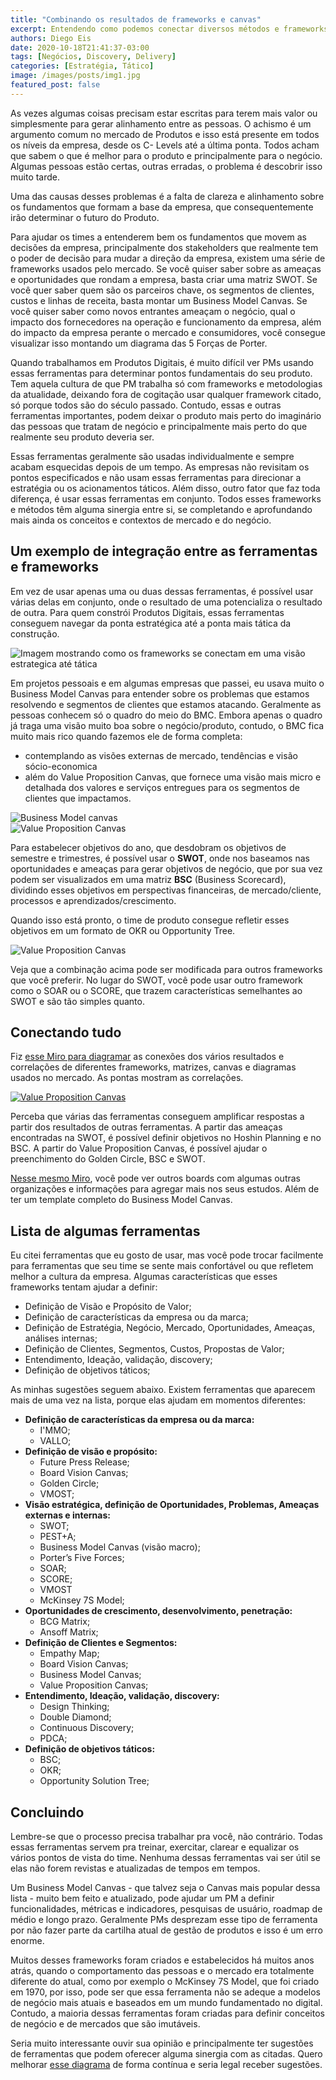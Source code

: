 ```yaml
---
title: "Combinando os resultados de frameworks e canvas"
excerpt: Entendendo como podemos conectar diversos métodos e frameworks de negócio
authors: Diego Eis
date: 2020-10-18T21:41:37-03:00
tags: [Negócios, Discovery, Delivery]
categories: [Estratégia, Tático]
image: /images/posts/img1.jpg
featured_post: false
---
```


As vezes algumas coisas precisam estar escritas para terem mais valor ou simplesmente para gerar alinhamento entre as pessoas. O achismo é um argumento comum no mercado de Produtos e isso está presente em todos os níveis da empresa, desde os C- Levels até a última ponta. Todos acham que sabem o que é melhor para o produto e principalmente para o negócio. Algumas pessoas estão certas, outras erradas, o problema é descobrir isso muito tarde.

Uma das causas desses problemas é a falta de clareza e alinhamento sobre os fundamentos que formam a base da empresa, que consequentemente irão determinar o futuro do Produto.

Para ajudar os times a entenderem bem os fundamentos que movem as decisões da empresa, principalmente dos stakeholders que realmente tem o poder de decisão para mudar a direção da empresa, existem uma série de frameworks usados pelo mercado. Se você quiser saber sobre as ameaças e oportunidades que rondam a empresa, basta criar uma matriz SWOT. Se você quer saber quem são os parceiros chave, os segmentos de clientes, custos e linhas de receita, basta montar um Business Model Canvas. Se você quiser saber como novos entrantes ameaçam o negócio, qual o impacto dos fornecedores na operação e funcionamento da empresa, além do impacto da empresa perante o mercado e consumidores, você consegue visualizar isso montando um diagrama das 5 Forças de Porter.

Quando trabalhamos em Produtos Digitais, é muito difícil ver PMs usando essas ferramentas para determinar pontos fundamentais do seu produto. Tem aquela cultura de que PM trabalha só com frameworks e metodologias da atualidade, deixando fora de cogitação usar qualquer framework citado, só porque todos são do século passado. Contudo, essas e outras ferramentas importantes, podem deixar o produto mais perto do imaginário das pessoas que tratam de negócio e principalmente mais perto do que realmente seu produto deveria ser. 

Essas ferramentas geralmente são usadas individualmente e sempre acabam esquecidas depois de um tempo. As empresas não revisitam os pontos especificados e não usam essas ferramentas para direcionar a estratégia ou os acionamentos táticos. Além disso, outro fator que faz toda diferença, é usar essas ferramentas em conjunto. Todos esses frameworks e métodos têm alguma sinergia entre si, se completando e aprofundando mais ainda os conceitos e contextos de mercado e do negócio.

## Um exemplo de integração entre as ferramentas e frameworks

Em vez de usar apenas uma ou duas dessas ferramentas, é possível usar várias delas em conjunto, onde o resultado de uma potencializa o resultado de outra. Para quem constrói Produtos Digitais, essas ferramentas conseguem navegar da ponta estratégica até a ponta mais tática da construção.

![Imagem mostrando como os frameworks se conectam em uma visão estrategica até tática](/images/uploads/post-canvas-frameworks-negocios/visao-estrategica-tativa-frameworks.jpeg)


Em projetos pessoais e em algumas empresas que passei, eu usava muito o Business Model Canvas para entender sobre os problemas que estamos resolvendo e segmentos de clientes que estamos atacando. Geralmente as pessoas conhecem só o quadro do meio do BMC. Embora apenas o quadro já traga uma visão muito boa sobre o negócio/produto, contudo, o BMC fica muito mais rico quando fazemos ele de forma completa:

- contemplando as visões externas de mercado, tendências e visão sócio-economica
- além do Value Proposition Canvas, que fornece uma visão mais micro e detalhada dos valores e serviços entregues para os segmentos de clientes que impactamos.

![Business Model canvas](/images/uploads/post-canvas-frameworks-negocios/bmc.png)
<br>
![Value Proposition Canvas](/images/uploads/post-canvas-frameworks-negocios/vpc.png)


Para estabelecer objetivos do ano, que desdobram os objetivos de semestre e trimestres, é possível usar o **SWOT**,  onde nos baseamos nas oportunidades e ameaças para gerar  objetivos de negócio, que por sua vez podem ser visualizados em uma matriz **BSC** (Business Scorecard), dividindo esses objetivos em perspectivas financeiras, de mercado/cliente, processos e aprendizados/crescimento.

Quando isso está pronto, o time de produto consegue refletir esses objetivos em um formato de OKR ou Opportunity Tree.

![Value Proposition Canvas](/images/uploads/post-canvas-frameworks-negocios/swot-bmc-goals-product-solution-tree.jpg)

Veja que a combinação acima pode ser modificada para outros frameworks que você preferir. No lugar do SWOT, você pode usar outro framework como o SOAR ou o SCORE, que trazem características semelhantes ao SWOT e são tão simples quanto. 

## Conectando tudo
Fiz [esse Miro para diagramar](https://miro.com/app/board/o9J_kp_gPIE=/) as conexões dos vários resultados e correlações de diferentes frameworks, matrizes, canvas e diagramas usados no mercado. As pontas mostram as correlações. 

<a href="https://diegoeis.com/images/uploads/post-canvas-frameworks-negocios/conexoes-entre-frameworks-de-negocio.jpg" target="_blank">![Value Proposition Canvas](/images/uploads/post-canvas-frameworks-negocios/conexoes-entre-frameworks-de-negocio.jpg)</a>

Perceba que várias das ferramentas conseguem amplificar respostas a partir dos resultados de outras ferramentas. A partir das ameaças encontradas na SWOT, é possível definir objetivos no Hoshin Planning e no BSC. A partir do Value Proposition Canvas, é possível ajudar o preenchimento do Golden Circle, BSC e SWOT.

[Nesse mesmo Miro](https://miro.com/app/board/o9J_kp_gPIE=/), você pode ver outros boards com algumas outras organizações e informações para agregar mais nos seus estudos. Além de ter um template completo do Business Model Canvas.

## Lista de algumas ferramentas
Eu citei ferramentas que eu gosto de usar, mas você pode trocar facilmente para ferramentas que seu time se sente mais confortável ou que refletem melhor a cultura da empresa. Algumas características que esses frameworks tentam ajudar a definir:

- Definição de Visão e Propósito de Valor;
- Definição de características da empresa ou da marca;
- Definição de Estratégia, Negócio, Mercado, Oportunidades, Ameaças, análises internas;
- Definição de Clientes, Segmentos, Custos, Propostas de Valor;
- Entendimento, Ideação, validação, discovery;
- Definição de objetivos táticos;

As minhas sugestões seguem abaixo. Existem ferramentas que aparecem mais de uma vez na lista, porque elas ajudam em momentos diferentes:

- **Definição de características da empresa ou da marca:**
	- I'MMO;
	- VALLO;
- **Definição de visão e propósito:**
	- Future Press Release;
	- Board Vision Canvas;
	- Golden Circle;
	- VMOST;
- **Visão estratégica, definição de Oportunidades, Problemas, Ameaças externas e internas:**
	- SWOT;
	- PEST+A;
	- Business Model Canvas (visão macro);
	- Porter’s Five Forces;
	- SOAR;
	- SCORE;
	- VMOST
	- McKinsey 7S Model;
- **Oportunidades de crescimento, desenvolvimento, penetração:**
	- BCG Matrix;
	- Ansoff Matrix;
- **Definição de Clientes e Segmentos:**
	- Empathy Map;
	- Board Vision Canvas;
	- Business Model Canvas;
	- Value Proposition Canvas;
- **Entendimento, Ideação, validação, discovery:**
	- Design Thinking;
	- Double Diamond;
	- Continuous Discovery;
	- PDCA;
- **Definição de objetivos táticos:**
	- BSC;
	- OKR;
	- Opportunity Solution Tree;

## Concluindo

Lembre-se que o processo precisa trabalhar pra você, não contrário. Todas essas ferramentas servem pra treinar, exercitar, clarear e equalizar os vários pontos de vista do time. Nenhuma dessas ferramentas vai ser útil se elas não forem revistas e atualizadas de tempos em tempos. 

Um Business Model Canvas - que talvez seja o Canvas mais popular dessa lista - muito bem feito e atualizado, pode ajudar um PM a definir funcionalidades, métricas e indicadores, pesquisas de usuário, roadmap de médio e longo prazo. Geralmente PMs desprezam esse tipo de ferramenta por não fazer parte da cartilha atual de gestão de produtos e isso é um erro enorme.

Muitos desses frameworks foram criados e estabelecidos há muitos anos atrás, quando o comportamento das pessoas e o mercado era totalmente diferente do atual, como por exemplo o McKinsey 7S Model, que foi criado em 1970, por isso, pode ser que essa ferramenta não se adeque a modelos de negócio mais atuais e baseados em um mundo fundamentado no digital. Contudo, a maioria dessas ferramentas foram criadas para definir conceitos de negócio e de mercados que são imutáveis. 

Seria muito interessante ouvir sua opinião e principalmente ter sugestões de ferramentas que podem oferecer alguma sinergia com as citadas. Quero melhorar [esse diagrama](https://miro.com/app/board/o9J_kp_gPIE=/) de forma contínua e seria legal receber sugestões.
